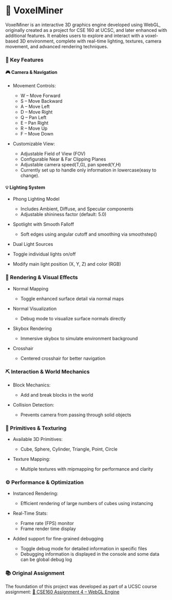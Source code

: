 # 💎 VoxelMiner
VoxelMiner is an interactive 3D graphics engine developed using WebGL, originally created as a project for CSE 160 at UCSC, and later enhanced with additional features. It enables users to explore and interact with a voxel-based 3D environment, complete with real-time lighting, textures, camera movement, and advanced rendering techniques.

### 🚀 Key Features
#### 🎮 Camera & Navigation
- Movement Controls:
    - W – Move Forward
    - S – Move Backward
    - A – Move Left
    - D – Move Right
    - Q – Pan Left
    - E – Pan Right
    - R – Move Up
    - F – Move Down
    
- Customizable View:
    - Adjustable Field of View (FOV)
    - Configurable Near & Far Clipping Planes
    - Adjustable camera speed(T,G), pan speed(Y,H)
    - Currently set up to handle only information in lowercase(easy to change).

#### 💡 Lighting System
- Phong Lighting Model
    - Includes Ambient, Diffuse, and Specular components
    - Adjustable shininess factor (default: 5.0)

- Spotlight with Smooth Falloff
    - Soft edges using angular cutoff and smoothing via smoothstep()

- Dual Light Sources
- Toggle individual lights on/off
- Modify main light position (X, Y, Z) and color (RGB)

### 🌟 Rendering & Visual Effects
- Normal Mapping
    - Toggle enhanced surface detail via normal maps
- Normal Visualization
    - Debug mode to visualize surface normals directly

- Skybox Rendering
    - Immersive skybox to simulate environment background
- Crosshair
    - Centered crosshair for better navigation

### ⛏️ Interaction & World Mechanics
- Block Mechanics:
    - Add and break blocks in the world

- Collision Detection:
    - Prevents camera from passing through solid objects

### 🧱 Primitives & Texturing
- Available 3D Primitives:
    - Cube, Sphere, Cylinder, Triangle, Point, Circle

- Texture Mapping:
    - Multiple textures with mipmapping for performance and clarity

### ⚙️ Performance & Optimization
- Instanced Rendering:
    - Efficient rendering of large numbers of cubes using instancing

- Real-Time Stats:
    - Frame rate (FPS) monitor
    - Frame render time display

- Added support for fine-grained debugging
    - Toggle debug mode for detailed information in specific files
    - Debugging information is displayed in the console and some data can be global debug log

### 📚 Original Assignment
The foundation of this project was developed as part of a UCSC course assignment:
[🔗 CSE160 Assignment 4 – WebGL Engine](https://github.com/ashwanirathee/cs/tree/main/ucsc/cse160/asg4)

